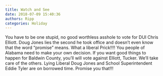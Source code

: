 ```yaml
---
title: Watch and See
date: 2018-07-09 15:40:36
authors: Ripp
categories: Holiday
---
```


 You have to be one stupid, no good worthless asshole to vote for DUI Chris Elliott. Doug Jones lies the second he took office and doesn’t even know that the word “promise” means. What a liberal Prick!!!!  You people of Alabama need to make your own decision. If you want good things to happen for Baldwin County, you’ll will vote against Elliott, Tucker. We’ll take care of the others. Lying Liberal Doug Jones and School Superintendent Eddie Tyler are on borrowed time. Promise you that!!!